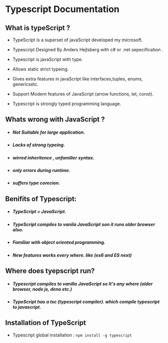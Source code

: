 # Typescript Documentation

## What is typeScript ?

-  TypeScript is a superset of javaScript developed my microsoft.
-  Typescript Designed By Anders Hejlsberg with c# or .net sepecification . 
-  Typescript is javaScript with type.
-  Allows static strict typeing.
-  Gives extra features in javaScript like interfaces,tuples, enums, genericsetc.
-  Support Modern features of JavaScript (arrow functions, let, const). 

- Typescript is strongly typed programming language. 


## Whats wrong with JavaScript ?
- ##### Not Suitable for large application. 
- ##### Lacks of strong typeing. 
- ##### wirred inheritence , unfamilier syntax.  
- ##### only errors during runtime. 
- ##### suffers type corecion. 



## Benifits of Typescript:
- ##### TypeScript = JavaScript. 
- ##### TypeScript compiles to vanila JavaScript son it runs older browser also.    
- ##### Familiar with object oriented programming. 
- ##### New features works every where. like (es6 and ES next)


## Where does tyepscript run? 
- ##### Typescript compiles to vanilla JavaScript so It's any where (older browser, node js, deno  etc.)
- ##### TypeScript has a tsc (typescript compiler). which compile typescript to javascript. 


## Installation of TypeScript 
- Typescript global installation : ```npm install -g typescript ```